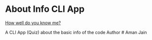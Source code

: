 # About Info CLI App

[How well do you know me?](https://replit.com/@AmanJain1996/About-Info-CLI-App#index.js)

A CLI App (Quiz) about the basic info of the code Author # Aman Jain
